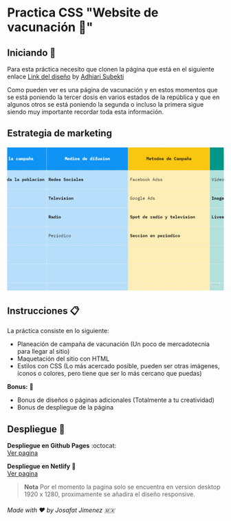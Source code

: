 # Practica CSS "**Website de vacunación** :syringe:"


## Iniciando :rocket:

Para esta práctica necesito que clonen la página que está en el siguiente enlace [Link del diseño](https://github.com/LaunchX-InnovaccionVirtual/FrontEnd-Mision/blob/main/03%20-%20CSS/practica/landingVacunaci%C3%B3n.png) by [Adhiari Subekti](https://dribbble.com/Adhiari_is)

Como pueden ver es una página de vacunación y en estos momentos que se está poniendo la tercer dosis en varios estados de la república y que en algunos otros se está poniendo la segunda o incluso la primera sigue siendo muy importante recordar toda esta información.


## Estrategia de marketing

![campaña](marketing.jpg)

## Instrucciones :clipboard:
La práctica consiste en lo siguiente:

* Planeación de campaña de vacunación (Un poco de mercadotecnia para llegar al sitio)
* Maquetación del sitio con HTML
* Estilos con CSS (Lo más acercado posible, pueden ser otras imágenes, íconos o colores, pero tiene que ser lo más cercano que puedas)


**Bonus:** :bookmark_tabs:

* Bonus de diseños o páginas adicionales (Totalmente a tu creatividad)
* Bonus de despliegue de la página


## Despliegue :satellite:

**Despliegue en Github Pages** :octocat: <br>
[Ver pagina](https://josafatjimenezb.github.io/Vacunacion-website/)


**Despliegue en Netlify** :diamond_shape_with_a_dot_inside: <br>
[Ver pagina](https://vacunacion-website.netlify.app/)


>**Nota**
Por el momento la pagina solo se encuentra en version desktop 1920 x 1280, proximamente se añadira el diseño responsive.

###### Made with :heart: by Josafat Jimenez :mexico:
